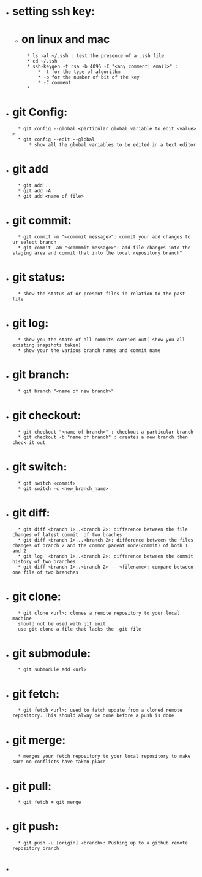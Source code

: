 * # setting ssh key:
    * # on linux and mac
            * ls -al ~/.ssh : test the presence of a .ssh file
            * cd ~/.ssh
            * ssh-keygen -t rsa -b 4096 -C "<any comment| email>" : 
                * -t for the type of algorithm 
                * -b for the number of bit of the key 
                * -C comment
            * 
            
* # git Config:
        * git config --global <particular global variable to edit <value> >
        * git config --edit --global 
            * show all the global variables to be edited in a text editor 
* # git add
        * git add .
        * git add -A
        * git add <name of file>

* # git commit:
        * git commit -m "<commmit message>": commit your add changes to ur select branch
        * git commit -am "<commmit message>": add file changes into the staging area and commit that into the local repository branch"
* # git status:
        * show the status of ur present files in relation to the past file
* # git log:
        * show you the state of all commits carried out( show you all existing snapshots taken)
        * show your the various branch names and commit name 
* # git branch:
        * git branch "<name of new branch>"
* # git checkout:
        * git checkout "<name of branch>" : checkout a particular branch
        * git checkout -b "name of branch" : creates a new branch then check it out 
* # git switch:
        * git switch <commit>
        * git switch -c <new_branch_name>
* # git diff:
        * git diff <branch 1>..<branch 2>: difference between the file changes of latest commit  of two braches
        * git diff <branch 1>...<branch 2>: difference between the files changes of branch 2 and the common parent node(commit) of both 1 and 2 
        * git log  <branch 1>..<branch 2>: difference between the commit history of two branches
        * git diff <branch 1>..<branch 2> -- <filename>: compare between one file of two branches 
* # git clone:
        * git clone <url>: clones a remote repository to your local machine
        should not be used with git init 
        use git clone a file that lacks the .git file
* # git submodule:
        * git submodule add <url>
        
* # git fetch:
        * git fetch <url>: used to fetch update from a cloned remote repository. This should alway be done before a push is done
* # git merge:
        * merges your fetch repository to your local repository to make sure no conflicts have taken place
        
* # git pull:
        * git fetch + git merge 
        
* # git push:
        * git push -u [origin] <branch>: Pushing up to a github remote repository branch

* # 
        

